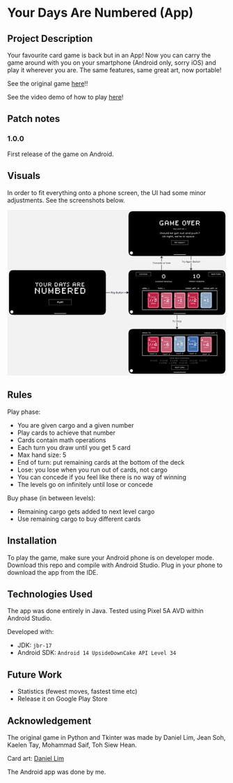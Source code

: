 # Your Days Are Numbered (App)

## Project Description 
Your favourite card game is back but in an App! Now you can carry the game around with you on your smartphone (Android only, sorry iOS) and play it wherever you are. The same features, same great art, now portable! 

See the original game [here](https://github.com/loheesong/Your_Days_Are_Numbered)!!

See the video demo of how to play [here](https://youtu.be/3tk1_8nWCKc?si=GdqbLdPEep-2ddT-)!

## Patch notes 

### 1.0.0 
First release of the game on Android. 

## Visuals 
In order to fit everything onto a phone screen, the UI had some minor adjustments. See the screenshots below. 

![flow chart](/readme_assets/flowchart.jpg)

## Rules 
Play phase:
- You are given cargo and a given number
- Play cards to achieve that number 
- Cards contain math operations
- Each turn you draw until you get 5 card
- Max hand size: 5
- End of turn: put remaining cards at the bottom of the deck 
- Lose: you lose when you run out of cards, not cargo
- You can concede if you feel like there is no way of winning
- The levels go on infinitely until lose or concede 

Buy phase (in between levels):
- Remaining cargo gets added to next level cargo 
- Use remaining cargo to buy different cards

## Installation
To play the game, make sure your Android phone is on developer mode. Download this repo and compile with Android Studio. Plug in your phone to download the app from the IDE. 

## Technologies Used 
The app was done entirely in Java. Tested using Pixel 5A AVD within Android Studio. 

Developed with: 
-   JDK:  `jbr-17`
-   Android SDK:  `Android 14 UpsideDownCake API Level 34`

## Future Work 
- Statistics (fewest moves, fastest time etc) 
- Release it on Google Play Store 

## Acknowledgement
The original game in Python and Tkinter was made by Daniel Lim, Jean Soh, Kaelen Tay, Mohammad Saif, Toh Siew Hean. 

Card art: [Daniel Lim](https://github.com/xdaniel-lim)

The Android app was done by me. 
